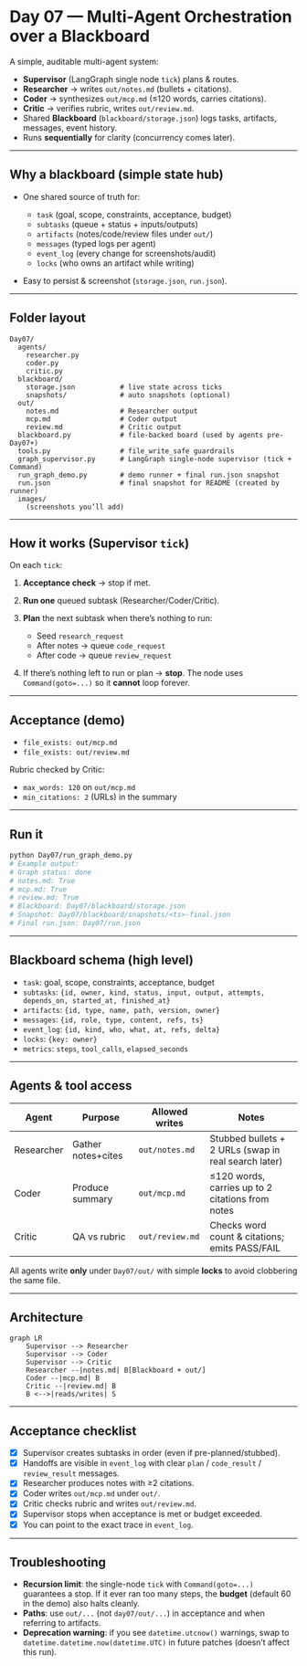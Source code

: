 # Day 07 — Multi-Agent Orchestration over a Blackboard


A simple, auditable multi-agent system:

* **Supervisor** (LangGraph single node `tick`) plans & routes.
* **Researcher** → writes `out/notes.md` (bullets + citations).
* **Coder** → synthesizes `out/mcp.md` (≤120 words, carries citations).
* **Critic** → verifies rubric, writes `out/review.md`.
* Shared **Blackboard** (`blackboard/storage.json`) logs tasks, artifacts, messages, event history.
* Runs **sequentially** for clarity (concurrency comes later).

---

## Why a blackboard (simple state hub)

* One shared source of truth for:

  * `task` (goal, scope, constraints, acceptance, budget)
  * `subtasks` (queue + status + inputs/outputs)
  * `artifacts` (notes/code/review files under `out/`)
  * `messages` (typed logs per agent)
  * `event_log` (every change for screenshots/audit)
  * `locks` (who owns an artifact while writing)
* Easy to persist & screenshot (`storage.json`, `run.json`).

---

## Folder layout

```
Day07/
  agents/
    researcher.py
    coder.py
    critic.py
  blackboard/
    storage.json           # live state across ticks
    snapshots/             # auto snapshots (optional)
  out/
    notes.md               # Researcher output
    mcp.md                 # Coder output
    review.md              # Critic output
  blackboard.py            # file-backed board (used by agents pre-Day07+)
  tools.py                 # file_write_safe guardrails
  graph_supervisor.py      # LangGraph single-node supervisor (tick + Command)
  run_graph_demo.py        # demo runner + final run.json snapshot
  run.json                 # final snapshot for README (created by runner)
  images/
    (screenshots you’ll add)
```

---

## How it works (Supervisor `tick`)

On each `tick`:

1. **Acceptance check** → stop if met.
2. **Run one** queued subtask (Researcher/Coder/Critic).
3. **Plan** the next subtask when there’s nothing to run:

   * Seed `research_request`
   * After notes → queue `code_request`
   * After code → queue `review_request`
4. If there’s nothing left to run or plan → **stop**.
   The node uses `Command(goto=...)` so it **cannot** loop forever.

---

## Acceptance (demo)

* `file_exists: out/mcp.md`
* `file_exists: out/review.md`

Rubric checked by Critic:

* `max_words: 120` on `out/mcp.md`
* `min_citations: 2` (URLs) in the summary

---

## Run it

```bash
python Day07/run_graph_demo.py
# Example output:
# Graph status: done
# notes.md: True
# mcp.md: True
# review.md: True
# Blackboard: Day07/blackboard/storage.json
# Snapshot: Day07/blackboard/snapshots/<ts>-final.json
# Final run.json: Day07/run.json
```

---

## Blackboard schema (high level)

* `task`: goal, scope, constraints, acceptance, budget
* `subtasks`: `{id, owner, kind, status, input, output, attempts, depends_on, started_at, finished_at}`
* `artifacts`: `{id, type, name, path, version, owner}`
* `messages`: `{id, role, type, content, refs, ts}`
* `event_log`: `{id, kind, who, what, at, refs, delta}`
* `locks`: `{key: owner}`
* `metrics`: `steps`, `tool_calls`, `elapsed_seconds`

---

## Agents & tool access

| Agent      | Purpose            | Allowed writes  | Notes                                                |
| ---------- | ------------------ | --------------- | ---------------------------------------------------- |
| Researcher | Gather notes+cites | `out/notes.md`  | Stubbed bullets + 2 URLs (swap in real search later) |
| Coder      | Produce summary    | `out/mcp.md`    | ≤120 words, carries up to 2 citations from notes     |
| Critic     | QA vs rubric       | `out/review.md` | Checks word count & citations; emits PASS/FAIL       |

All agents write **only** under `Day07/out/` with simple **locks** to avoid clobbering the same file.

---

## Architecture

```mermaid
graph LR
    Supervisor --> Researcher
    Supervisor --> Coder
    Supervisor --> Critic
    Researcher --|notes.md| B[Blackboard + out/]
    Coder --|mcp.md| B
    Critic --|review.md| B
    B <-->|reads/writes| S
```

---

## Acceptance checklist

* [x] Supervisor creates subtasks in order (even if pre-planned/stubbed).
* [x] Handoffs are visible in `event_log` with clear `plan` / `code_result` / `review_result` messages.
* [x] Researcher produces notes with ≥2 citations.
* [x] Coder writes `out/mcp.md` under `out/`.
* [x] Critic checks rubric and writes `out/review.md`.
* [x] Supervisor stops when acceptance is met or budget exceeded.
* [x] You can point to the exact trace in `event_log`.

---

## Troubleshooting

* **Recursion limit**: the single-node `tick` with `Command(goto=...)` guarantees a stop. If it ever ran too many steps, the **budget** (default 60 in the demo) also halts cleanly.
* **Paths**: use `out/...` (not `day07/out/...`) in acceptance and when referring to artifacts.
* **Deprecation warning**: if you see `datetime.utcnow()` warnings, swap to `datetime.datetime.now(datetime.UTC)` in future patches (doesn’t affect this run).
